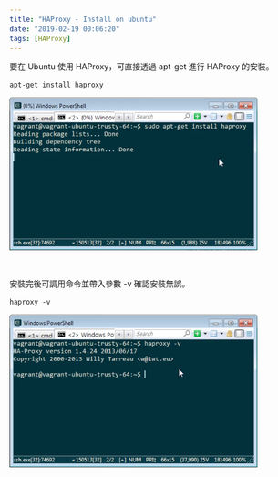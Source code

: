 ```yaml
---
title: "HAProxy - Install on ubuntu"
date: "2019-02-19 00:06:20"
tags: [HAProxy]
---
```



要在 Ubuntu 使用 HAProxy，可直接透過 apt-get 進行 HAProxy 的安裝。  

<!-- More -->

    apt-get install haproxy

![1.png](1.png)

<br/>


安裝完後可調用命令並帶入參數 -v 確認安裝無誤。   

    haproxy -v

![2.png](2.png)
